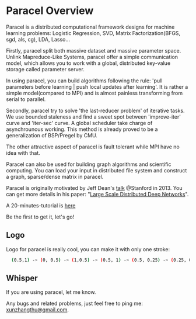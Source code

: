 Paracel Overview
================

Paracel is a distributed computational framework designs for machine learning problems: Logistic Regression, SVD, Matrix Factorization(BFGS, sgd, als, cg), LDA, Lasso...

Firstly, paracel split both massive dataset and massive parameter space. Unlink Mapreduce-Like Systems, paracel offer a simple communication model, which allows you to work with a global, distributed key-value storage called parameter server.

In using paracel, you can build algorithms following the rule: 'pull parameters before learning | push local updates after learning'. It is rather a simple model(compared to MPI) and is almost painless transforming from serial to parallel.

Secondly, paracel try to solve 'the last-reducer problem' of iterative tasks. We use bounded staleness and find a sweet spot between 'improve-iter' curve and 'iter-sec' curve. A global scheduler take charge of asynchrounous working. This method is already proved to be a generalization of BSP/Pregel by CMU.

The other attractive aspect of paracel is fault tolerant while MPI have no idea with that.

Paracel can also be used for building graph algorithms and scientific computing. You can load your input in distributed file system and construct a graph, sparse/dense matrix in paracel.

Paracel is originally motivated by Jeff Dean's [talk](http://infolab.stanford.edu/infoseminar/dean.pdf) @Stanford in 2013. You can get more details in his paper: "[Large Scale Distributed Deep Networks](http://static.googleusercontent.com/media/research.google.com/en//archive/large_deep_networks_nips2012.pdf)".

A 20-minutes-tutorial is [here](http://xunzhang.github.io/paracel)

Be the first to get it, let's go!

Logo
----
Logo for paracel is really cool, you can make it with only one stroke:

``` bash
  (0.5,1) -> (0, 0.5) -> (1,0.5) -> (0.5, 1) -> (0.5, 0.25) -> (0.25, 0.25)
```

Whisper
-------
If you are using paracel, let me know.

Any bugs and related problems, just feel free to ping me: <xunzhangthu@gmail.com>.
